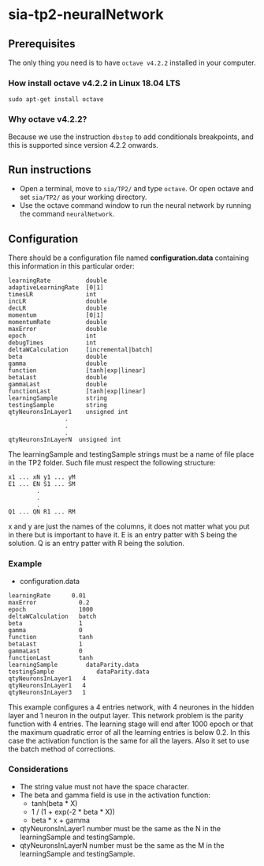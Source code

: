 # sia-tp2-neuralNetwork

## Prerequisites
The only thing you need is to have ```octave v4.2.2``` installed in your computer.

### How install octave v4.2.2 in Linux 18.04 LTS
```sudo apt-get install octave```

### Why octave v4.2.2?
Because we use the instruction `dbstop` to add conditionals breakpoints, and this is supported since version 4.2.2 onwards.

## Run instructions
* Open a terminal, move to ```sia/TP2/``` and type `octave`. Or open octave and set ```sia/TP2/``` as your working directory.
* Use the octave command window to run the neural network by running the command ```neuralNetwork```.

## Configuration

There should be a configuration file named **configuration.data** containing this information in this particular order:
```
learningRate          double
adaptiveLearningRate  [0|1]
timesLR               int
incLR                 double
decLR                 double
momentum              [0|1]
momentumRate          double
maxError              double
epoch                 int
debugTimes            int
deltaWCalculation     [incremental|batch]
beta                  double
gamma                 double
function              [tanh|exp|linear]
betaLast              double
gammaLast             double
functionLast          [tanh|exp|linear]
learningSample        string
testingSample         string
qtyNeuronsInLayer1    unsigned int
                .
                .
                .
qtyNeuronsInLayerN  unsigned int
```

The learningSample and testingSample strings must be a name of file place in the TP2 folder.
Such file must respect the following structure:

```
x1 ... xN y1 ... yM
E1 ... EN S1 ... SM
        .
        .
        .
Q1 ... QN R1 ... RM
```
x and y are just the names of the columns, it does not matter what you put in there but is important to have it.
E is an entry patter with S being the solution.
Q is an entry patter with R being the solution.
### Example
* configuration.data
```
learningRate      0.01
maxError            0.2
epoch               1000
deltaWCalculation   batch
beta                1
gamma               0
function            tanh
betaLast            1
gammaLast           0
functionLast        tanh
learningSample        dataParity.data
testingSample            dataParity.data
qtyNeuronsInLayer1   4
qtyNeuronsInLayer1   4
qtyNeuronsInLayer3   1
```

This example configures a 4 entries network, with 4 neurones in the hidden layer and 1 neuron in the output layer. This network problem is the parity function with 4 entries. The learning stage will end after 1000 epoch or that the maximum quadratic error of all the learning entries is below 0.2. In this case the activation function is the same for all the layers. Also it set to use the batch method of corrections.
### Considerations

* The string value must not have the space character.
* The beta and gamma field is use in the activation function:
    * tanh(beta * X)
    * 1 / (1 + exp(-2 * beta * X))
    * beta * x + gamma
* qtyNeuronsInLayer1 number must be the same as the N in the learningSample and testingSample.
* qtyNeuronsInLayerN number must be the same as the M in the learningSample and testingSample.
